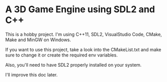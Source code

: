 # A 3D Game Engine using SDL2 and C++

This is a hobby project. I'm using C++11, SDL2, VisualStudio Code, CMake, Make and MinGW on Windows. 

If you want to use this project, take a look into the CMakeList.txt and make sure to change it or create the required env variables. 

Also, you'll need to have SDL2 properly installed on your system. 

I'll improve this doc later.
